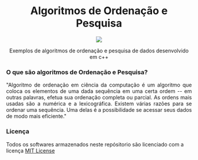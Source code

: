 <h1 align="center">Algoritmos de Ordenação e Pesquisa</h1>
<p align="center">
  <img src="http://walderlan.xyz/assets/license.svg">
</p>
<p align="center">Exemplos de algoritmos de ordenação e pesquisa de dados desenvolvido em c++</p>

<h3>O que são algoritmos de Ordenação e Pesquisa?</h3>

<p align="justify">
"Algoritmo de ordenação em ciência da computação é um algoritmo que coloca os elementos de uma dada sequência em uma certa ordem -- em outras palavras, efetua sua ordenação completa ou parcial. As ordens mais usadas são a numérica e a lexicográfica.
Existem várias razões para se ordenar uma sequência. Uma delas é a possibilidade se acessar seus dados de modo mais eficiente."
</p>

<h3>Licença</h3>
<p align="justif">Todos os softwares armazenados neste repósitorio são licenciado com a licença <a href="https://github.com/WalderlanSena/algoritmosDeOrdenacao/blob/master/LICENSE">MIT License</a></p>
